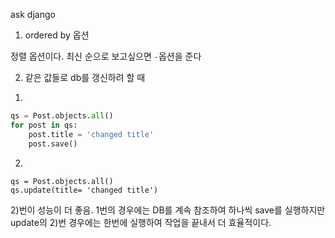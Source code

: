 ask django 
                  

1. ordered by 옵션 

정렬 옵션이다. 최신 순으로 보고싶으면 `-`옵션을 준다 


2. 같은 값들로 db를 갱신하려 할 때

1) 

```python
qs = Post.objects.all()
for post in qs:
	post.title = 'changed title'
	post.save() 
```

2)

```
qs = Post.objects.all()
qs.update(title= 'changed title')
```

2)번이 성능이 더 좋음. 1번의 경우에는 DB를 계속 참조하여 하나씩 save를 실행하지만 update의 2)번 경우에는 한번에 실행하여 작업을 끝내서 더 효율적이다. 
